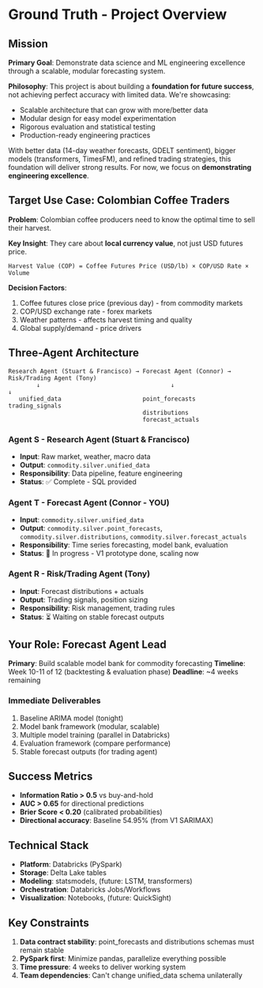 # Ground Truth - Project Overview

## Mission

**Primary Goal**: Demonstrate data science and ML engineering excellence through a scalable, modular forecasting system.

**Philosophy**: This project is about building a **foundation for future success**, not achieving perfect accuracy with limited data. We're showcasing:
- Scalable architecture that can grow with more/better data
- Modular design for easy model experimentation
- Rigorous evaluation and statistical testing
- Production-ready engineering practices

With better data (14-day weather forecasts, GDELT sentiment), bigger models (transformers, TimesFM), and refined trading strategies, this foundation will deliver strong results. For now, we focus on **demonstrating engineering excellence**.

## Target Use Case: Colombian Coffee Traders

**Problem**: Colombian coffee producers need to know the optimal time to sell their harvest.

**Key Insight**: They care about **local currency value**, not just USD futures price.

```
Harvest Value (COP) = Coffee Futures Price (USD/lb) × COP/USD Rate × Volume
```

**Decision Factors**:
1. Coffee futures close price (previous day) - from commodity markets
2. COP/USD exchange rate - forex markets
3. Weather patterns - affects harvest timing and quality
4. Global supply/demand - price drivers

## Three-Agent Architecture

```
Research Agent (Stuart & Francisco) → Forecast Agent (Connor) → Risk/Trading Agent (Tony)
        ↓                                     ↓                           ↓
   unified_data                       point_forecasts             trading_signals
                                      distributions
                                      forecast_actuals
```

### Agent S - Research Agent (Stuart & Francisco)
- **Input**: Raw market, weather, macro data
- **Output**: `commodity.silver.unified_data`
- **Responsibility**: Data pipeline, feature engineering
- **Status**: ✅ Complete - SQL provided

### Agent T - Forecast Agent (Connor - YOU)
- **Input**: `commodity.silver.unified_data`
- **Output**: `commodity.silver.point_forecasts`, `commodity.silver.distributions`, `commodity.silver.forecast_actuals`
- **Responsibility**: Time series forecasting, model bank, evaluation
- **Status**: 🚧 In progress - V1 prototype done, scaling now

### Agent R - Risk/Trading Agent (Tony)
- **Input**: Forecast distributions + actuals
- **Output**: Trading signals, position sizing
- **Responsibility**: Risk management, trading rules
- **Status**: ⏳ Waiting on stable forecast outputs

## Your Role: Forecast Agent Lead

**Primary**: Build scalable model bank for commodity forecasting
**Timeline**: Week 10-11 of 12 (backtesting & evaluation phase)
**Deadline**: ~4 weeks remaining

### Immediate Deliverables
1. Baseline ARIMA model (tonight)
2. Model bank framework (modular, scalable)
3. Multiple model training (parallel in Databricks)
4. Evaluation framework (compare performance)
5. Stable forecast outputs (for trading agent)

## Success Metrics

- **Information Ratio > 0.5** vs buy-and-hold
- **AUC > 0.65** for directional predictions
- **Brier Score < 0.20** (calibrated probabilities)
- **Directional accuracy**: Baseline 54.95% (from V1 SARIMAX)

## Technical Stack

- **Platform**: Databricks (PySpark)
- **Storage**: Delta Lake tables
- **Modeling**: statsmodels, (future: LSTM, transformers)
- **Orchestration**: Databricks Jobs/Workflows
- **Visualization**: Notebooks, (future: QuickSight)

## Key Constraints

1. **Data contract stability**: point_forecasts and distributions schemas must remain stable
2. **PySpark first**: Minimize pandas, parallelize everything possible
3. **Time pressure**: 4 weeks to deliver working system
4. **Team dependencies**: Can't change unified_data schema unilaterally
